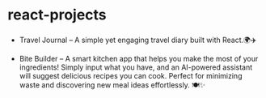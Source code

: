 # react-projects
###
- Travel Journal – A simple yet engaging travel diary built with React.🌍✈️

- Bite Builder – A smart kitchen app that helps you make the most of your ingredients! Simply input what you have, and an AI-powered assistant will suggest delicious recipes you can cook. Perfect for minimizing waste and discovering new meal ideas effortlessly. 🍽️✨
